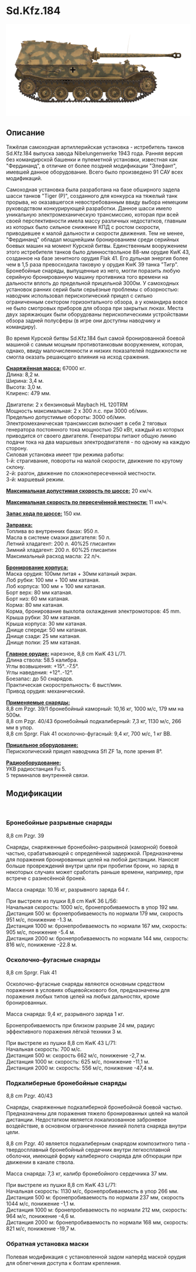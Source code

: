 # Sd.Kfz.184  
  
![_sdkfz184](../images/_sdkfz184.png)  
  
## Описание  
  
Тяжёлая самоходная артиллерийская установка - истребитель танков Sd.Kfz.184 выпуска завода Nibelungenwerke 1943 года. Ранняя версия без командирской башенки и пулеметной установки, известная как "Фердинанд", в отличие от более поздней модификации "Элефант", имевшей данное оборудование. Всего было произведено 91 САУ всех модификаций.  
  
Самоходная установка была разработана на базе обширного задела шасси танков "Tiger (P)", созданного для конкурса на тяжелый танк прорыва, но оказавшегося невостребованным ввиду выбора немецким руководством конкурирующей разработки. Данное шасси имело уникальную электромеханическую трансмиссию, которая при всей своей перспективности имела массу различных недостатков, главным из которых было сильное снижение КПД с ростом скорости, приводившее к малой дальности и скорости движения. Тем не менее, "Фердинанд" обладал мощнейшим бронированием среди серийных боевых машин на момент Курской битвы. Единственным вооружением этого истребителя танков было длинноствольное 88-мм орудие KwK 43, созданное на базе зенитного орудия Flak 41. Его дульная энергия более чем в 1,5 раза превосходила таковую у орудия KwK 39 танка "Тигр". Бронебойные снаряды, выпущенные из него, могли поразить любую серийную бронированную машину противника того времени на дальности вплоть до предельной прицельной 3000м. У самоходных  установок ранних серий были серьёзные проблемы с обзорностью: наводчик использовал перископический прицел с сильно ограниченным сектором горизонтального обзора, а у командира вовсе не было смотровых приборов для обзора при закрытых люках.  Места двух заряжающих были оборудованы перископическими устройствами обзора задней полусферы (в игре они доступны наводчику и командиру).  
  
Во время Курской битвы Sd.Kfz.184 был самой бронированной боевой машиной с самым мощным противотанковым вооружением, которая, однако, ввиду малочисленности и низких показателей подвижности не смогла оказать решающего влияния на исход сражения.  
  
<b><u>Снаряжённая масса:</u></b> 67000 кг.  
Длина: 8,2 м.  
Ширина: 3,4 м.  
Высота: 3,0 м.  
Клиренс: 479 мм.  
  
Двигатели: 2 x бензиновый Maybach HL 120TRM  
Мощность максимальная: 2 x 300 л.с. при 3000 об/мин.  
Предельно допустимые обороты: 3000 об/мин.  
Электромеханическая трансмиссия включает в себя 2 тяговых генератора постоянного тока мощностью 250 кВт, каждый из которых приводится от своего двигателя. Генераторы питают общую линию подачи тока на два маршевых электродвигателя - по одному на каждую сторону.  
Силовая установка имеет три режима работы:  
1-й: страгивание, повороты на малой скорости, движение по крутому склону.  
2-й: разгон, движение по сложнопересеченной местности.  
3-й: маршевый режим.  
  
<b><u>Максимальная допустимая скорость по шоссе:</u></b> 20 км/ч.  
  
<b><u>Максимальная скорость по пересечённой местности:</u></b> 11 км/ч.  
  
<b><u>Запас хода по шоссе:</u></b> 150 км.  
  
<b><u>Заправка:</u></b>  
Топлива во внутренних баках: 950 л.  
Масла в системе смазки двигателя: 50 л.  
Летний хладагент: 200 л. 40%25 глисантин  
Зимний хладагент: 200 л. 60%25 глисантин  
Максимальный расход масла: 22 л/ч.  
  
<b><u>Бронирование корпуса:</u></b>  
Маска орудия: 100мм литая + 30мм катаный экран.  
Лоб рубки: 100 мм + 100 мм катаная.  
Лоб корпуса: 100 мм + 100 мм катаная.  
Борт верх: 80 мм катаная.  
Борт низ: 60 мм катаная.  
Корма: 80 мм катаная.  
Корма, бронирование выхлопа охлаждения электромоторов: 45 mm.  
Крыша рубки: 30 мм катаная.  
Крыша корпуса: 30 мм катаная.  
Днище спереди: 50 мм катаная.  
Днище сзади: 25 мм катаная.  
Днище полки: 25 мм катаная.  
  
<b><u>Главное орудие:</u></b> нарезное, 8,8 cm KwK 43 L/71.  
Длина ствола: 58.5 калибра.  
Углы возвышения: +15°..-7.5°.  
Углы наведения: +12°..-12°.  
Боезапас: до 50 снарядов.  
Практическая скорострельность: 6 выст/мин.  
Привод орудия: механический.  
  
<b><u>Применяемые снаряды:</u></b>  
8,8 cm Pzgr. 39/1 бронебойный каморный: 10,16 кг, 1000 м/с, 179 мм на 500м.  
8,8 cm Pzgr. 40/43 бронебойный подкалиберный: 7,3 кг, 1130 м/с, 266 мм в упор.  
8,8 cm Sprgr. Flak 41 осколочно-фугасный: 9,4 кг, 700 м/с, 1 кг ВВ.  
  
<b><u>Прицельное оборудование:</u></b>  
Перископический прицел наводчика Sfl ZF 1a, поле зрения 8°.  
  
<b><u>Радиооборудование:</u></b>  
УКВ радиостанция Fu 5.  
5 терминалов внутренней связи.  
  
## Модификации  
  ﻿
  
### Бронебойные разрывные снаряды  
  
8,8 cm Pzgr. 39  
  
Снаряды, снаряженные бронебойно-разрывной (каморной) боевой частью, срабатывающей с определённой задержкой. Предназначены для поражения бронированных целей на любой дистанции. Наносят больше провреждений внутри цели при пробитии брони, но заряд в некоторых случаях может сработать раньше времени, например, при встрече с разнесённой броней.  
  
Масса снаряда: 10.16 кг, разрывного заряда 64 г.  
  
При выстреле из пушки 8,8 cm KwK 36 L/56:  
Начальная скорость: 1000 м/с, бронепробиваемость в упор 192 мм.  
Дистанция 500 м: бронепробиваемость по нормали 179 мм, скорость 951 м/с, понижение -1.3 м.  
Дистанция 1000 м: бронепробиваемость по нормали 167 мм, скорость: 905 м/с, понижение -5.4 м.  
Дистанция 2000 м: бронепробиваемость по нормали 144 мм, скорость: 816 м/с, понижение -22.8 м.  ﻿
  
### Осколочно-фугасные снаряды  
  
8,8 cm Sprgr. Flak 41  
  
Осколочно-фугасные снаряды являются основным средством поражения в условиях общевойскового боя, предназначены для поражения любых типов целей на любых дальностях, кроме бронированных.  
  
Масса снаряда: 9,4 кг, разрывного заряда 1 кг.  
  
Бронепробиваемость при близком разрыве 24 мм, радиус эффективного поражения лёгкой техники 3 м.  
  
При выстреле из пушки 8,8 cm KwK 43 L/71:  
Начальная скорость: 700 м/с.  
Дистанция 500 м: скорость 662 м/с, понижение -2,7 м.  
Дистанция 1000 м: скорость: 625 м/с, понижение -11,1 м.  
Дистанция 2000 м: скорость: 556 м/с, понижение -47,4 м.  ﻿
  
### Подкалиберные бронебойные снаряды  
  
8,8 cm Pzgr. 40/43  
  
Снаряды, снаряженные подкалиберной бронебойной боевой частью. Предназначены для поражения тяжело бронированных целей на малой дистанции. Недостатком является локализованное заброневое воздействие, в основном ограниченное линией полета снаряда внутри цели.  
  
8,8 cm Pzgr. 40 является подкалиберным снарядом композитного типа - твердосплавный бронебойный сердечник внутри легкосплавной оболочки, имеющей форму калиберного снаряда для обтюрации при движении в канале ствола.  
  
Масса снаряда: 7,3 кг, калибр бронебойного сердечника 37 мм.  
  
При выстреле из пушки 8,8 cm KwK 43 L/71:  
Начальная скорость: 1130 м/с, бронепробиваемость в упор 266 мм.  
Дистанция 500 м: бронепробиваемость по нормали 237 мм, скорость 1044 м/с, понижение -1,1 м.  
Дистанция 1000 м: бронепробиваемость по нормали 212 мм, скорость: 964 м/с, понижение -4,6 м.  
Дистанция 2000 м: бронепробиваемость по нормали 168 мм, скорость: 821 м/с, понижение -19,7 м.  ﻿
  
### Обратная установка маски  
  
Полевая модификация с установленной задом наперёд маской орудия для облегчения доступа к болтам крепления.  
